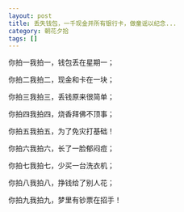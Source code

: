 ```yaml
---
layout: post
title: 丢失钱包，一千现金并所有银行卡，做童谣以纪念...
category: 朝花夕拾
tags: []
---
```

你拍一我拍一，钱包丢在星期一；
	
你拍二我拍二，现金和卡在一块；
	
你拍三我拍三，丢钱原来很简单；
	
你拍四我拍四，烧香拜佛不顶事；
	
你拍五我拍五，为了免灾打基础！
	
你拍六我拍六，长了一脸郁闷痘；
	
你拍七我拍七，少买一台洗衣机；
	
你拍八我拍八，挣钱给了别人花；
	
你拍九我拍九，梦里有钞票在招手！